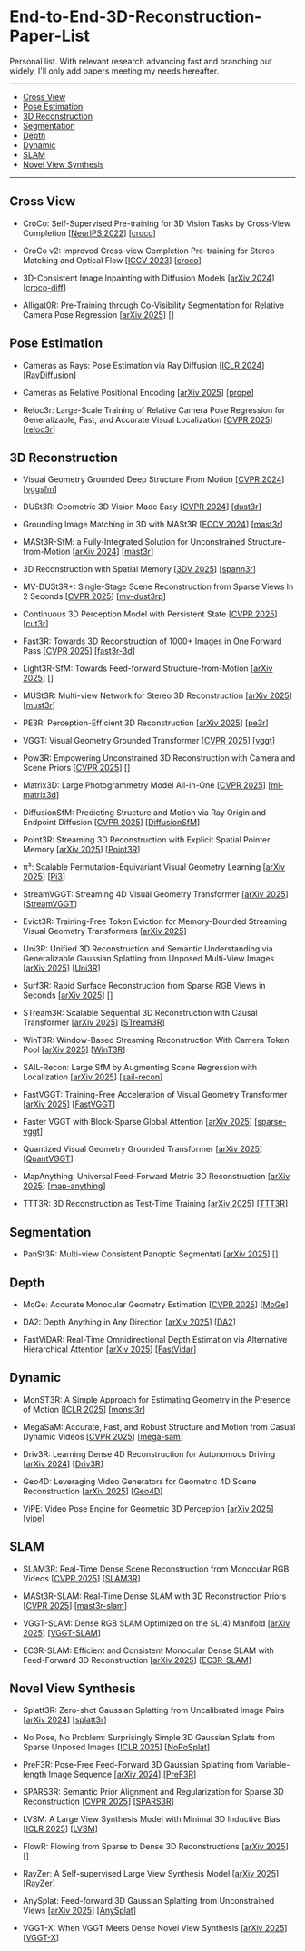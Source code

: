 # End-to-End-3D-Reconstruction-Paper-List
Personal list. With relevant research advancing fast and branching out widely, I'll only add papers meeting my needs hereafter. 

---
- [Cross View](#cross-view)
- [Pose Estimation](#pose-estimation)
- [3D Reconstruction](#3d-reconstruction)
- [Segmentation](#segmentation)
- [Depth](#depth)
- [Dynamic](#dynamic)
- [SLAM](#slam)
- [Novel View Synthesis](#novel-view-synthesis)
---
## Cross View
* CroCo: Self-Supervised Pre-training for 3D Vision Tasks by Cross-View Completion [[NeurIPS 2022](https://arxiv.org/pdf/2210.10716)] [[croco](https://github.com/naver/croco)]

* CroCo v2: Improved Cross-view Completion Pre-training for Stereo Matching and Optical Flow [[ICCV 2023](https://openaccess.thecvf.com/content/ICCV2023/papers/Weinzaepfel_CroCo_v2_Improved_Cross-view_Completion_Pre-training_for_Stereo_Matching_and_ICCV_2023_paper.pdf)] [[croco](https://github.com/naver/croco)]

* 3D-Consistent Image Inpainting with Diffusion Models [[arXiv 2024](https://arxiv.org/pdf/2412.05881)] [[croco-diff](https://github.com/naver/croco-diff)]

* Alligat0R: Pre-Training through Co-Visibility Segmentation for Relative Camera Pose Regression [[arXiv 2025](https://arxiv.org/pdf/2503.07561)] [[]()]
  
## Pose Estimation
* Cameras as Rays: Pose Estimation via Ray Diffusion [[ICLR 2024](https://arxiv.org/pdf/2402.14817)] [[RayDiffusion](https://github.com/jasonyzhang/RayDiffusion)]

* Cameras as Relative Positional Encoding [[arXiv 2025](https://arxiv.org/pdf/2507.10496)] [[prope](https://www.liruilong.cn/prope/)]

* Reloc3r: Large-Scale Training of Relative Camera Pose Regression for Generalizable, Fast, and Accurate Visual Localization [[CVPR 2025](https://arxiv.org/pdf/2412.08376)] [[reloc3r](https://github.com/ffrivera0/reloc3r)]

## 3D Reconstruction
* Visual Geometry Grounded Deep Structure From Motion [[CVPR 2024](https://arxiv.org/pdf/2312.04563)] [[vggsfm](https://github.com/facebookresearch/vggsfm)]

* DUSt3R: Geometric 3D Vision Made Easy [[CVPR 2024](https://arxiv.org/pdf/2312.14132)] [[dust3r](https://github.com/naver/dust3r)]
  
* Grounding Image Matching in 3D with MASt3R [[ECCV 2024](https://arxiv.org/pdf/2406.09756)] [[mast3r](https://github.com/naver/mast3r)]

* MASt3R-SfM: a Fully-Integrated Solution for Unconstrained Structure-from-Motion [[arXiv 2024](https://arxiv.org/pdf/2409.19152)] [[mast3r](https://github.com/naver/mast3r)]

* 3D Reconstruction with Spatial Memory [[3DV 2025](https://arxiv.org/pdf/2408.16061)] [[spann3r](https://github.com/HengyiWang/spann3r)]

* MV-DUSt3R+: Single-Stage Scene Reconstruction from Sparse Views In 2 Seconds [[CVPR 2025](https://arxiv.org/pdf/2412.06974)] [[mv-dust3rp](https://mv-dust3rp.github.io/)]

* Continuous 3D Perception Model with Persistent State [[CVPR 2025](https://arxiv.org/pdf/2501.12387)] [[cut3r](https://cut3r.github.io/)]

* Fast3R: Towards 3D Reconstruction of 1000+ Images in One Forward Pass [[CVPR 2025](https://arxiv.org/pdf/2501.13928)] [[fast3r-3d](https://fast3r-3d.github.io/)]

* Light3R-SfM: Towards Feed-forward Structure-from-Motion [[arXiv 2025](https://arxiv.org/pdf/2501.14914)] [[]()]

* MUSt3R: Multi-view Network for Stereo 3D Reconstruction [[arXiv 2025](https://arxiv.org/pdf/2503.01661)] [[must3r](https://github.com/naver/must3r)]

* PE3R: Perception-Efficient 3D Reconstruction [[arXiv 2025](https://arxiv.org/pdf/2503.07507)] [[pe3r](https://github.com/hujiecpp/pe3r)]

* VGGT: Visual Geometry Grounded Transformer [[CVPR 2025](https://arxiv.org/pdf/2503.11651v1)] [[vggt](https://github.com/facebookresearch/vggt)]

* Pow3R: Empowering Unconstrained 3D Reconstruction with Camera and Scene Priors [[CVPR 2025](https://arxiv.org/pdf/2503.17316v1)] [[]()]

* Matrix3D: Large Photogrammetry Model All-in-One [[CVPR 2025](https://arxiv.org/pdf/2502.07685)] [[ml-matrix3d](https://github.com/apple/ml-matrix3d)]

* DiffusionSfM: Predicting Structure and Motion via Ray Origin and Endpoint Diffusion [[CVPR 2025](https://arxiv.org/pdf/2505.05473)] [[DiffusionSfM](https://github.com/QitaoZhao/DiffusionSfM)]

* Point3R: Streaming 3D Reconstruction with Explicit Spatial Pointer Memory [[arXiv 2025](https://arxiv.org/pdf/2507.02863)] [[Point3R](https://github.com/YkiWu/Point3R)]

* π³: Scalable Permutation-Equivariant Visual Geometry Learning [[arXiv 2025](https://arxiv.org/pdf/2507.13347)] [[Pi3](https://github.com/yyfz/Pi3)]

* StreamVGGT: Streaming 4D Visual Geometry Transformer [[arXiv 2025](https://arxiv.org/pdf/2507.11539)] [[StreamVGGT](https://github.com/wzzheng/StreamVGGT)]

* Evict3R: Training-Free Token Eviction for Memory-Bounded Streaming Visual Geometry Transformers [[arXiv 2025](https://arxiv.org/pdf/2509.17650?)]

* Uni3R: Unified 3D Reconstruction and Semantic Understanding via Generalizable Gaussian Splatting from Unposed Multi-View Images [[arXiv 2025](https://arxiv.org/pdf/2508.03643)] [[Uni3R](https://github.com/HorizonRobotics/Uni3R)]  

* Surf3R: Rapid Surface Reconstruction from Sparse RGB Views in Seconds [[arXiv 2025](https://arxiv.org/pdf/2508.04508)] [[]()]  

* STream3R: Scalable Sequential 3D Reconstruction with Causal Transformer [[arXiv 2025](https://arxiv.org/pdf/2508.10893)] [[STream3R](https://github.com/NIRVANALAN/STream3R)]  

* WinT3R: Window-Based Streaming Reconstruction With Camera Token Pool [[arXiv 2025](https://arxiv.org/pdf/2509.05296?)] [[WinT3R](https://github.com/LiZizun/WinT3R)]

* SAIL-Recon: Large SfM by Augmenting Scene Regression with Localization [[arXiv 2025](https://arxiv.org/pdf/2508.17972)] [[sail-recon](https://hkust-sail.github.io/sail-recon)]
  
* FastVGGT: Training-Free Acceleration of Visual Geometry Transformer [[arXiv 2025](https://arxiv.org/pdf/2509.02560v1)] [[FastVGGT](https://github.com/mystorm16/FastVGGT)]

* Faster VGGT with Block-Sparse Global Attention [[arXiv 2025](https://arxiv.org/pdf/2509.07120?)] [[sparse-vggt](https://github.com/brianwang00001/sparse-vggt)]

* Quantized Visual Geometry Grounded Transformer [[arXiv 2025](https://arxiv.org/pdf/2509.21302?)] [[QuantVGGT](https://github.com/wlfeng0509/QuantVGGT)]
  
* MapAnything: Universal Feed-Forward Metric 3D Reconstruction [[arXiv 2025](https://arxiv.org/abs/2509.13414)] [[map-anything](https://github.com/facebookresearch/map-anything)]

* TTT3R: 3D Reconstruction as Test-Time Training [[arXiv 2025](https://arxiv.org/pdf/2509.26645?)] [[TTT3R](https://rover-xingyu.github.io/TTT3R/)]
  
## Segmentation

* PanSt3R: Multi-view Consistent Panoptic Segmentati [[arXiv 2025](https://arxiv.org/pdf/2506.21348)] [[]()]

## Depth
* MoGe: Accurate Monocular Geometry Estimation [[CVPR 2025](https://arxiv.org/pdf/2410.19115)] [[MoGe](https://github.com/microsoft/MoGe)]
  
* DA2: Depth Anything in Any Direction [[arXiv 2025](https://arxiv.org/pdf/2509.26618?)] [[DA2](https://depth-any-in-any-dir.github.io/)]

* FastViDAR: Real-Time Omnidirectional Depth Estimation via Alternative Hierarchical Attention [[arXiv 2025](https://arxiv.org/pdf/2509.23733)] [[FastVidar](https://github.com/3F7DFC/FastVidar)]

  
## Dynamic
  
* MonST3R: A Simple Approach for Estimating Geometry in the Presence of Motion [[ICLR 2025](https://arxiv.org/pdf/2410.03825)] [[monst3r](https://github.com/Junyi42/monst3r)]

* MegaSaM: Accurate, Fast, and Robust Structure and Motion from Casual Dynamic Videos [[CVPR 2025](https://arxiv.org/pdf/2412.04463)] [[mega-sam](https://mega-sam.github.io/)]
  
* Driv3R: Learning Dense 4D Reconstruction for Autonomous Driving [[arXiv 2024](https://arxiv.org/pdf/2412.06777)] [[Driv3R](https://github.com/Barrybarry-Smith/Driv3R)]

* Geo4D: Leveraging Video Generators for Geometric 4D Scene Reconstruction [[arXiv 2025](https://arxiv.org/pdf/2504.07961)] [[Geo4D](https://github.com/jzr99/Geo4D)]

* ViPE: Video Pose Engine for Geometric 3D Perception [[arXiv 2025](https://research.nvidia.com/labs/toronto-ai/vipe/assets/paper.pdf)] [[vipe](https://github.com/nv-tlabs/vipe)]
  
## SLAM
* SLAM3R: Real-Time Dense Scene Reconstruction from Monocular RGB Videos [[CVPR 2025](https://arxiv.org/pdf/2412.09401)] [[SLAM3R](https://github.com/PKU-VCL-3DV/SLAM3R)]

* MASt3R-SLAM: Real-Time Dense SLAM with 3D Reconstruction Priors [[CVPR 2025](https://arxiv.org/pdf/2412.12392)] [[mast3r-slam](https://edexheim.github.io/mast3r-slam/)]

* VGGT-SLAM: Dense RGB SLAM Optimized on the SL(4) Manifold [[arXiv 2025](https://arxiv.org/pdf/2505.12549)] [[VGGT-SLAM](https://github.com/MIT-SPARK/VGGT-SLAM)]

* EC3R-SLAM: Efficient and Consistent Monocular Dense SLAM with Feed-Forward 3D Reconstruction [[arXiv 2025](https://arxiv.org/pdf/2510.02080)] [[EC3R-SLAM](https://github.com/hulxgit/EC3R-SLAM)]

## Novel View Synthesis
* Splatt3R: Zero-shot Gaussian Splatting from Uncalibrated Image Pairs [[arXiv 2024](https://arxiv.org/pdf/2408.13912)] [[splatt3r](https://github.com/btsmart/splatt3r)]
  
* No Pose, No Problem: Surprisingly Simple 3D Gaussian Splats from Sparse Unposed Images [[ICLR 2025](https://arxiv.org/pdf/2410.24207)] [[NoPoSplat](https://github.com/cvg/NoPoSplat)]

* PreF3R: Pose-Free Feed-Forward 3D Gaussian Splatting from Variable-length Image Sequence [[arXiv 2024](https://arxiv.org/pdf/2411.16877)] [[PreF3R](https://computationalrobotics.seas.harvard.edu/PreF3R)]

* SPARS3R: Semantic Prior Alignment and Regularization for Sparse 3D Reconstruction [[CVPR 2025](https://arxiv.org/pdf/2411.12592)] [[SPARS3R](https://github.com/snldmt/SPARS3R)]

* LVSM: A Large View Synthesis Model with Minimal 3D Inductive Bias [[ICLR 2025](https://arxiv.org/pdf/2410.17242)] [[LVSM](https://github.com/haian-jin/LVSM)]

* FlowR: Flowing from Sparse to Dense 3D Reconstructions [[arXiv 2025](https://arxiv.org/pdf/2504.01647)] [[]()]

* RayZer: A Self-supervised Large View Synthesis Model [[arXiv 2025](https://arxiv.org/pdf/2505.00702?)] [[RayZer](https://github.com/hwjiang1510/RayZer)]

* AnySplat: Feed-forward 3D Gaussian Splatting from Unconstrained Views [[arXiv 2025](https://arxiv.org/pdf/2505.23716)] [[AnySplat](https://github.com/InternRobotics/AnySplat)]

* VGGT-X: When VGGT Meets Dense Novel View Synthesis [[arXiv 2025](https://arxiv.org/pdf/2509.25191?)] [[VGGT-X](https://github.com/Linketic/VGGT-X)]
